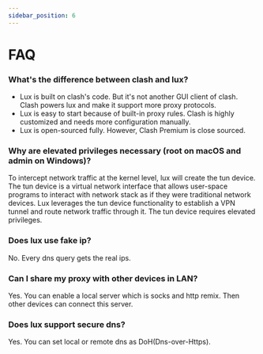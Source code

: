 ```yaml
---
sidebar_position: 6
---
```


# FAQ

### What's the difference between clash and lux?

* Lux is built on clash's code. But it's not another GUI client of clash. Clash powers lux and make it support more
  proxy protocols.
* Lux is easy to start because of built-in proxy rules. Clash is highly customized and needs more configuration manually.
* Lux is open-sourced fully. However, Clash Premium is close sourced.

### Why are elevated privileges necessary (root on macOS and admin on Windows)?

To intercept network traffic at the kernel level, lux will create the tun device.
The tun device is a virtual network interface that allows user-space programs to interact with network stack as if they
were traditional network devices.
Lux leverages the tun device functionality to establish a VPN tunnel and route network traffic through it.
The tun device requires elevated privileges.



### Does lux use fake ip?

No. Every dns query gets the real ips.

### Can I share my proxy with other devices in LAN?

Yes. You can enable a local server which is socks and http remix. Then other devices can connect this server.

### Does lux support secure dns?

Yes. You can set local or remote dns as DoH(Dns-over-Https).





